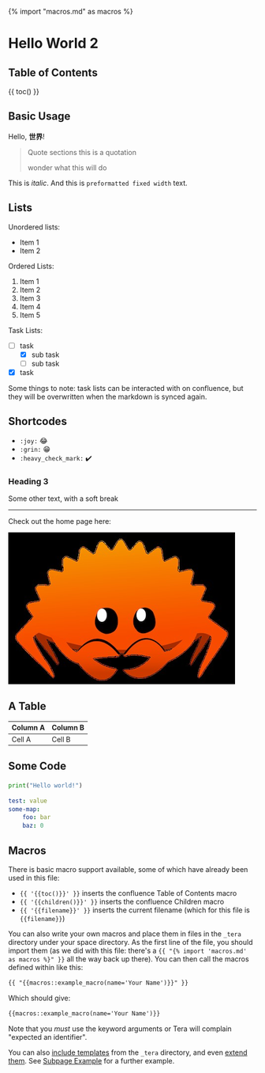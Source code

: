 {% import "macros.md" as macros %}
# Hello World 2

## Table of Contents

{{ toc() }}

## Basic Usage

Hello, **世界**!

> Quote sections
> this is a quotation
>
> wonder what this will do

This is _italic_. And this is `preformatted fixed width` text.

## Lists

Unordered lists:

- Item 1
- Item 2

Ordered Lists:

1. Item 1
1. Item 2
1. Item 3
1. Item 4
1. Item 5

Task Lists:

- [ ] task
  - [x] sub task
  - [ ] sub task
- [x] task

Some things to note: task lists can be interacted with on confluence, but they will be overwritten when the markdown is synced again.

## Shortcodes

- `:joy:` :joy:
- `:grin:` :grin:
- `:heavy_check_mark:` :heavy_check_mark:

### Heading 3

Some other text,
with a soft break

---

Check out the home page here: [](index.md)

![Alt text](image.png "A rusty crustation")

## A Table

| Column A | Column B |
| -------- | -------- |
| Cell A   | Cell B   |

## Some Code

```python
print("Hello world!")
```

```yaml
test: value
some-map:
    foo: bar
    baz: 0
```

## Macros

There is basic macro support available, some of which have already been used in this file:

- `{{ '{{toc()}}' }}` inserts the confluence Table of Contents macro
- `{{ '{{children()}}' }}` inserts the confluence Children macro
- `{{ '{{filename}}' }}` inserts the current filename (which for this file is `{{filename}}`)

You can also write your own macros and place them in files in the `_tera` directory under your space directory. As the first line of the file, you should import them (as we did with this file: there's a `{{ "{% import 'macros.md' as macros %}" }}` all the way back up there). You can then call the macros defined within like this:

```markdown
{{ "{{macros::example_macro(name='Your Name')}}" }}
```

Which should give:

```markdown
{{macros::example_macro(name='Your Name')}}
```

Note that you _must_ use the keyword arguments or Tera will complain "expected an identifier".

You can also [include templates](https://keats.github.io/tera/docs/#include) from the `_tera` directory, and even [extend them](https://keats.github.io/tera/docs/#inheritance). See [Subpage Example](subpages/index.md) for a further example.
